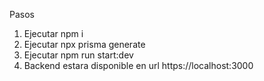 Pasos
1. Ejecutar npm i
2.  Ejecutar npx prisma generate
3.  Ejecutar npm run start:dev
4.  Backend estara disponible en url https://localhost:3000
